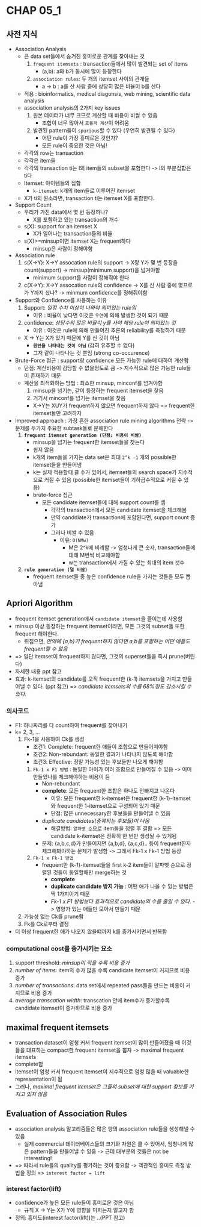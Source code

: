 # CHAP 05_1

## 사전 지식
* Association Analysis
    * 큰 data set들에서 숨겨진 흥미로운 관계를 찾아내는 것 
        1. `frequent itemsets` : transaction들에서 많이 발견되는 set of items
            * (a,b): a와 b가 동시에 많이 등장한다 
        2. `association rules`: 두 개의 itemset 사이의 관계들 
            * a -> b : a를 산 사람 중에 상당히 많은 비율이 b를 산다 
    * 적용 : bioinformatics, medical diagonsis, web mining, scientific data analysis 
    * association analysis의 2가지 key issues 
        1. 원본 데이터가 너무 크므로 계산할 때 비용이 비쌀 수 있음 
            * 조합이 너무 많아서 `효율적 계산`이 어려움 
        2. 발견된 pattern들이 `spurious`할 수 있다 (우연히 발견될 수 있다)
            * 어떤 rule이 가장 흥미로운 것인가? 
            * 모든 rule이 중요한 것은 아님! 
    * 각각의 row는 transaction
    * 각각은 item들 
    * 각각의 transaction ti는 I의 item들의 subset을 포함한다 -> I의 부분집합은 ti다
    * Itemset: 아이템들의 집합 
        * `k-itemset`: k개의 item들로 이루어진 itemset
    * X가 ti의 원소라면, transaction ti는 itemset X를 포함한다. 
* Support Count
    * 우리가 가진 data에서 몇 번 등장하나? 
        * X를 포함하고 있는 transaction의 개수 
    * s(X): support for an itemset X 
        * X가 일어나는 transaction들의 비율 
    * s(X)>=minsup이면 itemset X는 frequent하다 
        * minsup은 사람이 정해야함 
* Association rule 
     1. s(X->Y): X->Y assocation rule의 support -> X랑 Y가 몇 번 등장을 count(support) -> minsup(minimum support)을 넘겨야함 
        * minimum support를 사람이 정해줘야 한다
    2. c(X->Y): X->Y assocation rule의 confidence -> X를 산 사람 중에 몇프로가 Y까지 샀나? -> minmum confidence를 정해줘야함 
* Support와 Confidence를 사용하는 이유 
    1. Support: *일정 수치 이상이 나와야 의미있는 rule임* 
        * 이유 : 비율이 낮다면 이것은 `우연`에 의해 발생한 것이 되기 때문 
    2. confidence: *상당수의 많은 비율이 y를 사야 해당 rule이 의미있는 것* 
        * 이유 : 이것은 rule에 의해 만들어진 추론의 reliability를 측정하기 때문 
    * X -> Y는 X가 있기 때문에 Y를 산 것이 아님 
        * **`원인을 나타내는 것이 아님`** (감히 유추할 수 없다)
        * 그저 같이 나타나는 것 뿐임  (strong co-occurence)
* Brute-Force 접근 : support랑 confidence 모든 가능한 rule에 대하여 계산함
    * 단점: 계산비용이 감당할 수 없을정도로 큼 -> 지수적으로 많은 가능한 rule들이 존재하기 때문 
    * 계산을 최적화하는 방법 : 최소한 minsup, minconf를 넘겨야함 
        1. minsup을 넘기는, 같이 등장하는 frequent itemset을 찾음
        2. 거기서 minconf를 넘기는 itemset을 찾음 
        * X->Y는 XUY가 frequent하지 않으면 frequent하지 않다 => frequent한 itemset들만 고려하자 
* Improved approach : 가장 흔한 association rule mining algorithms 전략 -> 문제를 두가지 주요한 subtask들로 분해한다 
    1. **`frequent itemset generation (단점: 비용이 비쌈)`**
        * minsup을 넘기는 frequent한 itemset들을 찾는다 
        * 쉽지 않음 
        * k개의 item들을 가지는 data set은 최대 `2^k -1` 개의 possible한 itemset들을 만들어냄 
        * k는 실제 적용할때 클 수가 있어서, itemset들의 search space가 지수적으로 커질 수 있음 (possible한 itemset들이 기하급수적으로 커질 수 있음)
        * brute-force 접근
            * 모든 candidate itemset들에 대해 support count를 셈 
                * 각각의 transaction에서 모든 candidate itemset을 체크해봄 
                * 만약 canddiate가 transaction에 포함된다면, support count 증가 
                * 그러나 비쌀 수 있음 
                    * 이유: `O(NMw)`
                        * M은 2^k에 비례함 -> 엄청나게 큰 숫자, transaction들에 대해 M번씩 비교해야함 
                        * w는 transaction에서 가질 수 있는 최대의 item 갯수  
    2. **`rule generation (덜 비쌈)`**
        * frequent itemset들 중 높은 confidence rule을 가지는 것들을 모두 뽑아냄

## Apriori Algorithm
* frequent itemset generation에서 `candidate itemset`을 줄이는데 사용함 
* minsup 이상 등장하는 frequent itemset이라면, 모든 그것의 subset들 또한 frequent 해야한다. 
    * 뒤집으면, *만약에 {a,b}가 frequent하지 않다면 a,b를 포함하는 어떤 애들도 frequent할 수 없음* 
* => 일단 itemset이 frequent하지 않다면, 그것의 superset들을 즉시 prune(버린다)
* 자세한 내용 ppt 참고 
* 효과: k-itemset의 candidate를 오직 frequent한 (k-1) itemsets을 가지고 만들어낼 수 있다. (ppt 참고) => *candidate itemsets의 수를 68%정도 감소시킬 수 있다.*
### 의사코드 
* F1: 하나짜리를 다 count하여 frequent를 찾아내기 
* k= 2, 3, ...
    1. Fk-1을 사용하여 Ck를 생성
        * 조건1: Complete: frequent한 애들이 조합으로 만들어져야함 
        * 조건2: Non-rebundant: 동일한 결과가 나타나지 않도록 해야함 
        * 조건3: Effective: 정말 가능성 있는 후보들만 나오게 해야함 
        1. `Fk-1 x F1 방법` : 동일한 아이가 여러 조합으로 만들어질 수 있음 -> 이미 만들었나를 체크해야하는 비용이 듬 
            * Non-rebundant
            * **complete**: 모든 frequent한 조합은 하나도 안빠지고 나온다 
                * 이유: 모든 frequent한 k-itemset은 frequent한 (k-1)-itemset와 frequent한 1-itemset으로 구성되어 있기 때문 
                * 단점: 많은 unnecessary한 후보들을 만들어낼 수 있음
            * *duplicate candidates(중복되는 후보들)이 나옴* 
                * 해결방법: `알파벳 순`으로 item들을 정렬 후 결합 => 모든 candidate k-itemset은 정확히 한 번만 생성될 수 있게됨 
            * 문제: {a,b,c,d}가 만들어지면 {a,b,d}, {a,c,d}.. 등이 frequent한지 체크해봐야하는 문제가 발생함 -> 그래서 Fk-1 x Fk-1 방법 등장
        2. `Fk-1 x Fk-1 방법` 
            * frequent한 (k-1)-itemset들을 first k-2 item들이 알파벳 순으로 정렬된 것들이 동일할때만 merge하는 것 
                * **complete** 
                * **duplicate candidate 방지 가능** : 어떤 애가 나올 수 있는 방법은 딱 1가지이기 때문 
                * *Fk-1 x F1 방법보다 효과적으로 candidate의 수를 줄일 수 있다.* -> 영양가 있는 애들만 모아서 만들기 때문 
    2. 가능성 없는 Ck를 prune함 
    3. Fk를 Ck로부터 결정 
* 더 이상 frequent한 애가 나오지 않을떄까지 k를 증가시키면서 반복함 
### computational cost를 증가시키는 요소
1. support threshold: *minsup이 작을 수록 비용 증가*
2. *number of items*: item의 수가 많을 수록 candidate itemset이 커지므로 비용 증가
3. *number of transactions*: data set에서 repeated pass들을 만드는 비용이 커지므로 비용 증가
4. *average transcation width*: transcation 안에 item수가 증가할수록 candidate itemset이 증가하므로 비용 증가 
## maximal frequent itemsets
* transaction dataset이 엄청 커서 frequent itemset이 많이 만들어졌을 때 이것들을 대표하는 compact한 frequent itemset을 뽑자 -> maximal frequent itemsets
* complete함 
* itemset이 엄청 커서 frequent itemset이 지수적으로 엄청 많을 때 valuable한 representation이 됨 
* 그러나, *maximal frequent itemset은 그들의 subset에 대한 support 정보를 가지고 있지 않음* 

## Evaluation of Association Rules
* association analysis 알고리즘들은 많은 양의 association rule들을 생성해낼 수 있음 
    * 실제 commercial 데이터베이스들의 크기와 차원은 클 수 있어서, 엄청나게 많은 pattern들을 만들어낼 수 있음 -> 근데 대부분의 것들은 not be interesting! 
* => 따라서 rule들의 quality를 평가하는 것이 중요함 -> 객관적인 흥미도 측정 방법을 정의 => `interest factor = lift` 
### interest factor(lift)
* confidence가 높은 모든 rule들이 흥미로운 것은 아님 
    * 규칙 X -> Y는 X가 Y에 영향을 미치는지 알고자 함 
* 정의: 흥미도(interest factor(lift))는 ..(PPT 참고)
